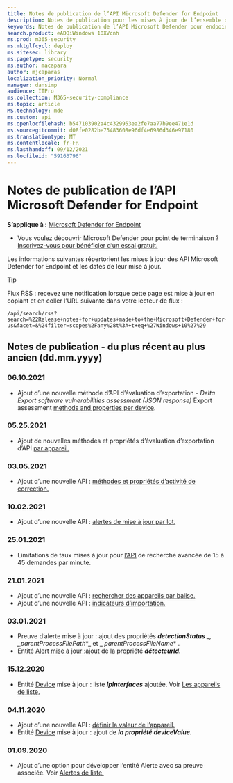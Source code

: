 ```yaml
---
title: Notes de publication de l’API Microsoft Defender for Endpoint
description: Notes de publication pour les mises à jour de l’ensemble d’API Microsoft Defender for Endpoint.
keywords: Notes de publication de l’API Microsoft Defender pour endpoint, mde, API, API Microsoft Defender pour point de terminaison, mises à jour, notes, publication
search.product: eADQiWindows 10XVcnh
ms.prod: m365-security
ms.mktglfcycl: deploy
ms.sitesec: library
ms.pagetype: security
ms.author: macapara
author: mjcaparas
localization_priority: Normal
manager: dansimp
audience: ITPro
ms.collection: M365-security-compliance
ms.topic: article
MS.technology: mde
ms.custom: api
ms.openlocfilehash: b547103902a4c4329953ea2fe7aa77b9ee471e1d
ms.sourcegitcommit: d08fe0282be75483608e96df4e6986d346e97180
ms.translationtype: MT
ms.contentlocale: fr-FR
ms.lasthandoff: 09/12/2021
ms.locfileid: "59163796"
---
```

# <a name="microsoft-defender-for-endpoint-api-release-notes"></a>Notes de publication de l’API Microsoft Defender for Endpoint

**S’applique à :** [Microsoft Defender for Endpoint](https://go.microsoft.com/fwlink/?linkid=2154037)

- Vous voulez découvrir Microsoft Defender pour point de terminaison ? [Inscrivez-vous pour bénéficier d’un essai gratuit.](https://signup.microsoft.com/create-account/signup?products=7f379fee-c4f9-4278-b0a1-e4c8c2fcdf7e&ru=https://aka.ms/MDEp2OpenTrial?ocid=docs-wdatp-exposedapis-abovefoldlink)

Les informations suivantes répertorient les mises à jour des API Microsoft Defender for Endpoint et les dates de leur mise à jour.

> [!TIP]
> Flux RSS : recevez une notification lorsque cette page est mise à jour en copiant et en coller l’URL suivante dans votre lecteur de flux :
>
> ```http
> /api/search/rss?search=%22Release+notes+for+updates+made+to+the+Microsoft+Defender+for+Endpoint+set+of+APIs%22&locale=en-us&facet=&%24filter=scopes%2Fany%28t%3A+t+eq+%27Windows+10%27%29
> ```

## <a name="release-notes---newest-to-oldest-ddmmyyyy"></a>Notes de publication - du plus récent au plus ancien (dd.mm.yyyy)

### <a name="06102021"></a>06.10.2021

- Ajout d’une nouvelle méthode d’API d’évaluation d’exportation - _Delta Export software vulnerabilities assessment (JSON response)_ Export assessment [methods and properties per device](get-assessment-methods-properties.md).

### <a name="05252021"></a>05.25.2021

- Ajout de nouvelles méthodes et propriétés d’évaluation d’exportation d’API [par appareil.](get-assessment-methods-properties.md)

### <a name="03052021"></a>03.05.2021

- Ajout d’une nouvelle API : [méthodes et propriétés d’activité de correction.](get-remediation-methods-properties.md)

### <a name="10022021"></a>10.02.2021

- Ajout d’une nouvelle API : [alertes de mise à jour par lot.](batch-update-alerts.md)

### <a name="25012021"></a>25.01.2021

- Limitations de taux mises à jour pour [l’API](run-advanced-query-api.md) de recherche avancée de 15 à 45 demandes par minute.

### <a name="21012021"></a>21.01.2021

- Ajout d’une nouvelle API : [rechercher des appareils par balise.](machine-tags.md)
- Ajout d’une nouvelle API : [indicateurs d’importation.](import-ti-indicators.md)

### <a name="03012021"></a>03.01.2021

- Preuve d’alerte mise à jour : ajout des propriétés ***detectionStatus** _, _*_parentProcessFilePath_*_ et _ *_parentProcessFileName_** .
- Entité [Alert mise à jour :](alerts.md)ajout de la propriété ***détecteurId.***

### <a name="15122020"></a>15.12.2020

- Entité [Device](machine.md) mise à jour : liste ***IpInterfaces*** ajoutée. Voir [Les appareils de liste.](get-machines.md)

### <a name="04112020"></a>04.11.2020

- Ajout d’une nouvelle API : [définir la valeur de l’appareil.](set-device-value.md)
- Entité [Device](machine.md) mise à jour : ajout de ***la propriété deviceValue.***

### <a name="01092020"></a>01.09.2020

- Ajout d’une option pour développer l’entité Alerte avec sa preuve associée. Voir [Alertes de liste.](get-alerts.md)

